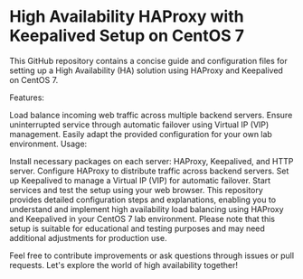 # High Availability HAProxy with Keepalived Setup on CentOS 7

This GitHub repository contains a concise guide and configuration files for setting up a High Availability (HA) solution using HAProxy and Keepalived on CentOS 7.

Features:

Load balance incoming web traffic across multiple backend servers.
Ensure uninterrupted service through automatic failover using Virtual IP (VIP) management.
Easily adapt the provided configuration for your own lab environment.
Usage:

Install necessary packages on each server: HAProxy, Keepalived, and HTTP server.
Configure HAProxy to distribute traffic across backend servers.
Set up Keepalived to manage a Virtual IP (VIP) for automatic failover.
Start services and test the setup using your web browser.
This repository provides detailed configuration steps and explanations, enabling you to understand and implement high availability load balancing using HAProxy and Keepalived in your CentOS 7 lab environment. Please note that this setup is suitable for educational and testing purposes and may need additional adjustments for production use.

Feel free to contribute improvements or ask questions through issues or pull requests. Let's explore the world of high availability together!
